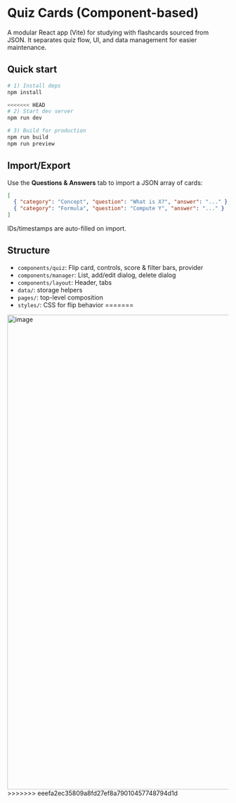 # Quiz Cards (Component-based)

A modular React app (Vite) for studying with flashcards sourced from JSON. It separates quiz flow, UI, and data management for easier maintenance.

## Quick start

```bash
# 1) Install deps
npm install

<<<<<<< HEAD
# 2) Start dev server
npm run dev

# 3) Build for production
npm run build
npm run preview
```

## Import/Export

Use the **Questions & Answers** tab to import a JSON array of cards:
```json
[
  { "category": "Concept", "question": "What is X?", "answer": "..." },
  { "category": "Formula", "question": "Compute Y", "answer": "..." }
]
```
IDs/timestamps are auto-filled on import.

## Structure

- `components/quiz`: Flip card, controls, score & filter bars, provider
- `components/manager`: List, add/edit dialog, delete dialog
- `components/layout`: Header, tabs
- `data/`: storage helpers
- `pages/`: top-level composition
- `styles/`: CSS for flip behavior
=======
<img width="1920" height="1080" alt="image" src="https://github.com/user-attachments/assets/e42283e2-0a74-423a-92ac-55540ea2a6cb" />
>>>>>>> eeefa2ec35809a8fd27ef8a79010457748794d1d
